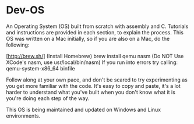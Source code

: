 # Dev-OS
An Operating System (OS) built from scratch with assembly and C. Tutorials and instructions are provided in each section, to explain the process. This OS was written on a Mac initially, so if you are also on a Mac, do the following:

[http://brew.sh/] (Install Homebrew)
brew install qemu nasm (Do NOT Use XCode's nasm, use usr/local/bin/nasm)
If you run into errors try calling: qemu-system-x86_64 binfile

Follow along at your own pace, and don't be scared to try experimenting as you get more familiar with the code. It's easy to copy and paste, it's a lot harder to understand what you've built when you don't know what it is you're doing each step of the way.

This OS is being maintained and updated on Windows and Linux environments. 
